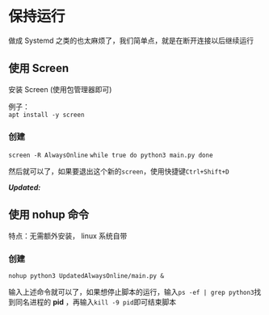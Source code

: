 # 保持运行

做成 Systemd 之类的也太麻烦了，我们简单点，就是在断开连接以后继续运行

## 使用 Screen

安装 Screen (使用包管理器即可)  

例子：  
`apt install -y screen`

### 创建

`screen -R AlwaysOnline`
`while true
do
python3 main.py
done`

然后就可以了，如果要退出这个新的`screen`，使用快捷键`Ctrl+Shift+D`  

_**Updated:**_
## 使用 nohup 命令

特点：无需额外安装， linux 系统自带

### 创建

`nohup python3 UpdatedAlwaysOnline/main.py &`

输入上述命令就可以了，如果想停止脚本的运行，输入`ps -ef | grep python3`找到同名进程的 **pid** ，再输入`kill -9 pid`即可结束脚本
